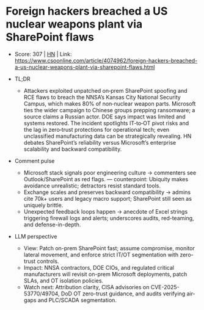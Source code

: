 # Foreign hackers breached a US nuclear weapons plant via SharePoint flaws

- Score: 307 | [HN](https://news.ycombinator.com/item?id=45657287) | Link: https://www.csoonline.com/article/4074962/foreign-hackers-breached-a-us-nuclear-weapons-plant-via-sharepoint-flaws.html

- TL;DR
    - Attackers exploited unpatched on‑prem SharePoint spoofing and RCE flaws to breach the NNSA’s Kansas City National Security Campus, which makes 80% of non‑nuclear weapon parts. Microsoft ties the wider campaign to Chinese groups prepping ransomware; a source claims a Russian actor. DOE says impact was limited and systems restored. The incident spotlights IT‑to‑OT pivot risks and the lag in zero‑trust protections for operational tech; even unclassified manufacturing data can be strategically revealing. HN debates SharePoint’s reliability versus Microsoft’s enterprise scalability and backward compatibility.

- Comment pulse
    - Microsoft stack signals poor engineering culture → commenters see Outlook/SharePoint as red flags. — counterpoint: Ubiquity makes avoidance unrealistic; detractors resist standard tools.
    - Exchange scales and preserves backward compatibility → admins cite 70k+ users and legacy macro support; SharePoint still seen as uniquely brittle.
    - Unexpected feedback loops happen → anecdote of Excel strings triggering firewall logs and alerts; underscores audits, red-teaming, and defense-in-depth.

- LLM perspective
    - View: Patch on-prem SharePoint fast; assume compromise, monitor lateral movement, and enforce strict IT/OT segmentation with zero-trust controls.
    - Impact: NNSA contractors, DOE CIOs, and regulated critical manufacturers will revisit on-prem Microsoft deployments, patch SLAs, and OT isolation policies.
    - Watch next: Attribution clarity, CISA advisories on CVE-2025-53770/49704, DoD OT zero-trust guidance, and audits verifying air-gaps and PLC/SCADA segmentation.
